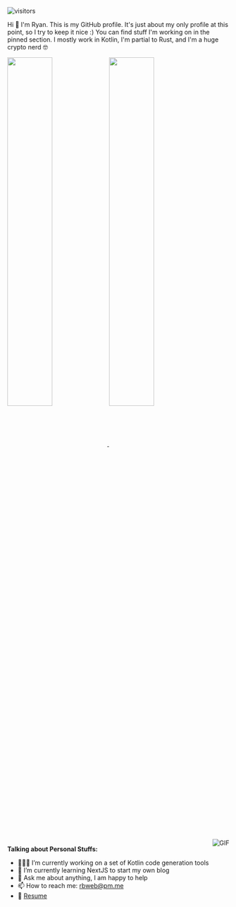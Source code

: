 ![visitors](https://visitor-badge.glitch.me/badge?page_id=unredundant.unredundant)

Hi 👋 I'm Ryan.  This is my GitHub profile.  It's just about my only profile at this point, so I try to keep it nice :) You can find stuff I'm working on in the pinned section.  I mostly work in Kotlin, I'm partial to Rust, and I'm a huge crypto nerd 🤓

<div>
  <a href="https://github.com/anuraghazra/github-readme-stats">
    <img width="45%" align="center" src="https://github-readme-stats.vercel.app/api?username=unredundant&show_icons=true&hide_border=true&&count_private=true&include_all_commits=true" />
  </a>
  <a href="https://github.com/anuraghazra/github-readme-stats">
    <img width="45%" align="center" src="https://github-readme-stats.vercel.app/api/top-langs?username=unredundant&layout=compact" />
  </a>
<div>

<br/>

<img align="right" alt="GIF" src="https://user-images.githubusercontent.com/5607577/145716879-5e4f3c41-c52d-4a9e-9681-5ab8efbb8bca.gif" />

**Talking about Personal Stuffs:**

- 👨🏻‍💻 I’m currently working on a set of Kotlin code generation tools
- 🚀 I’m currently learning NextJS to start my own blog
- 💬 Ask me about anything, I am happy to help
- 📫 How to reach me: rbweb@pm.me
- 📜 [Resume](https://gist.github.com/unredundant/9b3cc9fc1b98913964614ae4431804ac)
